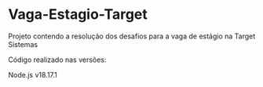 # Vaga-Estagio-Target

Projeto contendo a resolução dos desafios para a vaga de estágio na Target Sistemas

Código realizado nas versões:

Node.js v18.17.1
